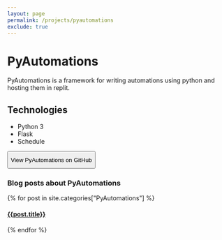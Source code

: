 ```yaml
---
layout: page
permalink: /projects/pyautomations
exclude: true
---
```

<style>
    button{
        height: 40px;
    }
</style>

# PyAutomations
PyAutomations is a framework for writing automations using python and hosting them in replit.

## Technologies
- Python 3
- Flask
- Schedule

<button onclick="location.href='https://github.com/morpheus636/PyAutomations'" type="button">View PyAutomations on GitHub</button>

### Blog posts about PyAutomations
  <div class="archive-group">
    {% for post in site.categories["PyAutomations"] %}
    <article class="archive-item">
      <h4><a href="{{ site.baseurl }}{{ post.url }}">{{post.title}}</a></h4>
    </article>
    {% endfor %}
  </div>
  